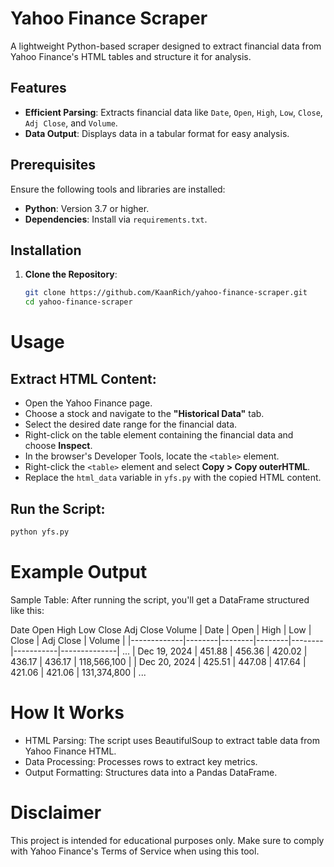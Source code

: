 # Yahoo Finance Scraper

A lightweight Python-based scraper designed to extract financial data from Yahoo Finance's HTML tables and structure it for analysis.

## Features

- **Efficient Parsing**: Extracts financial data like `Date`, `Open`, `High`, `Low`, `Close`, `Adj Close`, and `Volume`.
- **Data Output**: Displays data in a tabular format for easy analysis.

## Prerequisites

Ensure the following tools and libraries are installed:

- **Python**: Version 3.7 or higher.
- **Dependencies**: Install via `requirements.txt`.

## Installation

1. **Clone the Repository**:
   ```bash
   git clone https://github.com/KaanRich/yahoo-finance-scraper.git
   cd yahoo-finance-scraper

# Usage
## Extract HTML Content:
   - Open the Yahoo Finance page.
   - Choose a stock and navigate to the **"Historical Data"** tab.
   - Select the desired date range for the financial data.
   - Right-click on the table element containing the financial data and choose **Inspect**.
   - In the browser's Developer Tools, locate the `<table>` element.
   - Right-click the `<table>` element and select **Copy > Copy outerHTML**.
   - Replace the `html_data` variable in `yfs.py` with the copied HTML content.

## Run the Script:

 ```bash
python yfs.py
 ```
    
# Example Output
Sample Table:
After running the script, you'll get a DataFrame structured like this:

Date	Open	High	Low	Close	Adj Close	Volume
| Date        | Open   | High   | Low    | Close  | Adj Close | Volume       |
|-------------|--------|--------|--------|--------|-----------|--------------|
...
| Dec 19, 2024 | 451.88 | 456.36 | 420.02 | 436.17 | 436.17    | 118,566,100  |
| Dec 20, 2024 | 425.51 | 447.08 | 417.64 | 421.06 | 421.06    | 131,374,800  |
...

# How It Works
- HTML Parsing: The script uses BeautifulSoup to extract table data from Yahoo Finance HTML.
- Data Processing: Processes rows to extract key metrics.
- Output Formatting: Structures data into a Pandas DataFrame.

# Disclaimer
This project is intended for educational purposes only. Make sure to comply with Yahoo Finance's Terms of Service when using this tool.
